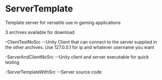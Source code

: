 # ServerTemplate
Template server for versatile use in gaming applications

3 archives available for download

-ClientTestNoSrc
--Unity Client that can connect to the server supplied in the other archives. Use 127.0.0.1 for ip and whatever username you want

-ServerAndClientNoSrc
--Unity client and server executable for quick testing

-ServerTemplateWithSrc
--Server source code
